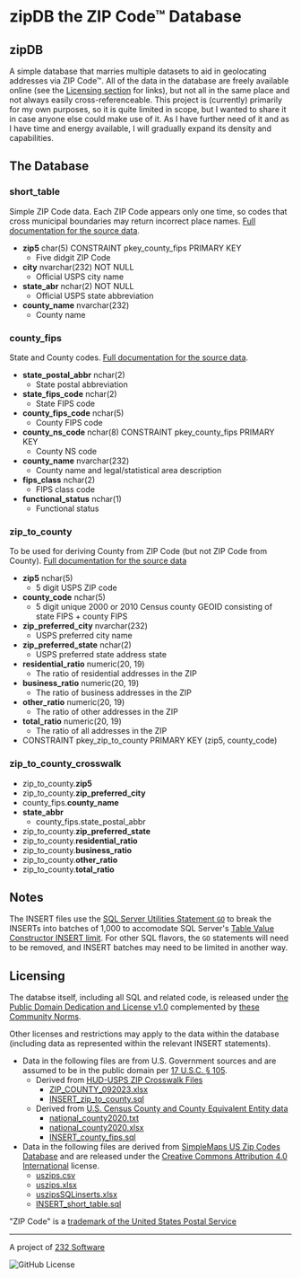 # zipDB the ZIP Code&trade; Database

## zipDB

A simple database that marries multiple datasets to aid in geolocating addresses via ZIP Code&trade;. All of the data in the database are freely available online (see the [Licensing section](#licensing) for links), but not all in the same place and not always easily cross-referenceable. This project is (currently) primarily for my own purposes, so it is quite limited in scope, but I wanted to share it in case anyone else could make use of it. As I have further need of it and as I have time and energy available, I will gradually expand its density and capabilities.

## The Database

### short_table

Simple ZIP Code data. Each ZIP Code appears only one time, so codes that cross municipal boundaries may return incorrect place names. [Full documentation for the source data](https://simplemaps.com/data/us-zips#sample_fields).

- **zip5** char(5) CONSTRAINT pkey_county_fips PRIMARY KEY
  - Five didgit ZIP Code
- **city** nvarchar(232) NOT NULL
  - Official USPS city name
- **state_abr** nchar(2) NOT NULL
  - Official USPS state abbreviation
- **county_name** nvarchar(232)
  - County name

### county_fips

State and County codes. [Full documentation for the source data](https://www.census.gov/library/reference/code-lists/ansi.html#cou).

- **state_postal_abbr** nchar(2)
  - State postal abbreviation
- **state_fips_code** nchar(2)
  - State FIPS code
- **county_fips_code** nchar(5)
  - County FIPS code
- **county_ns_code** nchar(8) CONSTRAINT pkey_county_fips PRIMARY KEY
  - County NS code
- **county_name** nvarchar(232)
  - County name and legal/statistical area description
- **fips_class** nchar(2)
  - FIPS class code
- **functional_status** nchar(1)
  - Functional status

### zip_to_county

To be used for deriving County from ZIP Code (but not ZIP Code from County). [Full documentation for the source data](https://www.huduser.gov/portal/datasets/usps_crosswalk.html#codebook)

- **zip5** nchar(5)
  - 5 digit USPS ZIP code
- **county_code** nchar(5)
  - 5 digit unique 2000 or 2010 Census county GEOID consisting of state FIPS + county FIPS
- **zip_preferred_city** nvarchar(232)
  - USPS preferred city name
- **zip_preferred_state** nchar(2)
  - USPS preferred state address state
- **residential_ratio** numeric(20, 19)
  - The ratio of residential addresses in the ZIP
- **business_ratio** numeric(20, 19)
  - The ratio of business addresses in the ZIP
- **other_ratio** numeric(20, 19)
  - The ratio of other addresses in the ZIP
- **total_ratio** numeric(20, 19)
  - The ratio of all addresses in the ZIP
- CONSTRAINT pkey_zip_to_county PRIMARY KEY (zip5, county_code)

### zip_to_county_crosswalk

- zip_to_county.**zip5**
- zip_to_county.**zip_preferred_city**
- county_fips.**county_name**
- **state_abbr**
  - county_fips.state_postal_abbr
- zip_to_county.**zip_preferred_state**
- zip_to_county.**residential_ratio**
- zip_to_county.**business_ratio**
- zip_to_county.**other_ratio**
- zip_to_county.**total_ratio**

## Notes

The INSERT files use the [SQL Server Utilities Statement `GO`](https://learn.microsoft.com/en-us/sql/t-sql/language-elements/sql-server-utilities-statements-go?view=sql-server-ver16) to break the INSERTs into batches of 1,000 to accomodate SQL Server's [Table Value Constructor INSERT limit](https://learn.microsoft.com/en-us/sql/t-sql/queries/table-value-constructor-transact-sql?view=sql-server-ver16&redirectedfrom=MSDN#limitations-and-restrictions). For other SQL flavors, the `GO` statements will need to be removed, and INSERT batches may need to be limited in another way.

## Licensing

The databse itself, including all SQL and related code, is released under [the Public Domain Dedication and License v1.0](LICENSE) complemented by [these Community Norms](CommunityNorms.md).

Other licenses and restrictions may apply to the data within the database (including data as represented within the relevant INSERT statements).

- Data in the following files are from U.S. Government sources and are assumed to be in the public domain per [17 U.S.C. &sect; 105](https://www.law.cornell.edu/uscode/text/17/105).
  - Derived from [HUD-USPS ZIP Crosswalk Files](https://www.huduser.gov/apps/public/uspscrosswalk/home)
    - [ZIP_COUNTY_092023.xlsx](data/ZIP_COUNTY_092023.xlsx)
    - [INSERT_zip_to_county.sql](INSERT_zip_to_county.sql)
  - Derived from [U.S. Census County and County Equivalent Entity data](https://www.census.gov/library/reference/code-lists/ansi.html#cou)
    - [national_county2020.txt](data/national_county2020.txt)
    - [national_county2020.xlsx](data/national_county2020.xlsx)
    - [INSERT_county_fips.sql](INSERT_county_fips.sql)
- Data in the following files are derived from [SimpleMaps US Zip Codes Database](https://simplemaps.com/data/us-zips) and are released under the [Creative Commons Attribution 4.0 International](https://creativecommons.org/licenses/by/4.0/) license.
  - [uszips.csv](data/uszips.csv)
  - [uszips.xlsx](data/uszips.xlsx)
  - [uszipsSQLinserts.xlsx](data/uszipsSQLinserts.xlsx)
  - [INSERT_short_table.sql](INSERT_short_table.sql)

"ZIP Code" is a [trademark of the United States Postal Service](https://about.usps.com/strategic-planning/cs09/CSPO_09_001.htm)

---

A project of [232 Software](http://232.software)

![GitHub License](https://img.shields.io/github/license/TRezendes/zipDB?color=%23D60077)
